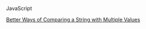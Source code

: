 JavaScript

[Better Ways of Comparing a String with Multiple Values](http://tjvantoll.com/2013/03/14/better-ways-of-comparing-a-javascript-string-to-multiple-values/)
